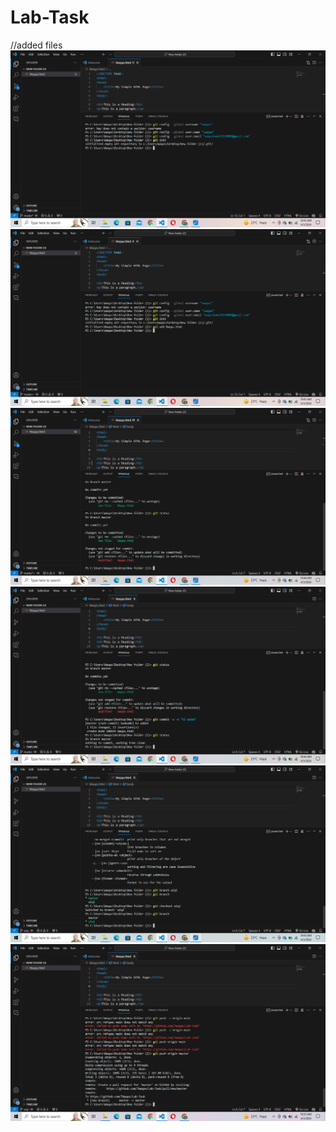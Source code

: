 # Lab-Task
//added files
![Alt Text](https://github.com/7Waqas/Lab-Task/blob/main/Screenshot%20(34).png)
![Alt Text](https://github.com/7Waqas/Lab-Task/blob/main/Screenshot%20(35).png)
![Alt Text](https://github.com/7Waqas/Lab-Task/blob/main/Screenshot%20(36).png)
![Alt Text](https://github.com/7Waqas/Lab-Task/blob/main/Screenshot%20(37).png)
![Alt Text](https://github.com/7Waqas/Lab-Task/blob/main/Screenshot%20(38).png)
![Alt Text](https://github.com/7Waqas/Lab-Task/blob/main/Screenshot%20(39).png)
